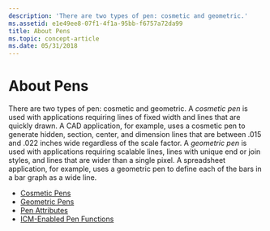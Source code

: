 ```yaml
---
description: 'There are two types of pen: cosmetic and geometric.'
ms.assetid: e1e49ee8-07f1-4f1a-95bb-f6757a72da99
title: About Pens
ms.topic: concept-article
ms.date: 05/31/2018
---
```


# About Pens

There are two types of pen: cosmetic and geometric. A *cosmetic pen* is used with applications requiring lines of fixed width and lines that are quickly drawn. A CAD application, for example, uses a cosmetic pen to generate hidden, section, center, and dimension lines that are between .015 and .022 inches wide regardless of the scale factor. A *geometric pen* is used with applications requiring scalable lines, lines with unique end or join styles, and lines that are wider than a single pixel. A spreadsheet application, for example, uses a geometric pen to define each of the bars in a bar graph as a wide line.

-   [Cosmetic Pens](cosmetic-pens.md)
-   [Geometric Pens](geometric-pens.md)
-   [Pen Attributes](pen-attributes.md)
-   [ICM-Enabled Pen Functions](icm-enabled-pen-functions.md)

 

 



